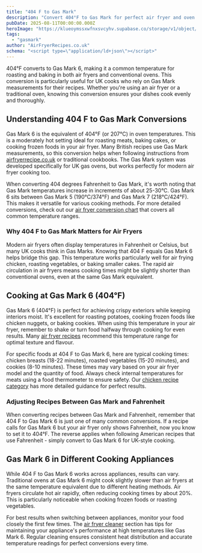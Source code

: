 ```yaml
---
title: "404 F to Gas Mark"
description: "Convert 404°F to Gas Mark for perfect air fryer and oven cooking. Includes UK conversions, baking tips, and temperature charts."
pubDate: 2025-08-11T00:00:00.000Z
heroImage: "https://klueoymssxwfnxsvcyhv.supabase.co/storage/v1/object/public/md/404-f-to-gas-mark-9595e22a.png"
tags:
  - "gasmark"
author: "AirFryerRecipes.co.uk"
schema: "<script type=\"application/ld+json\"></script>"
---
```


<p>404°F converts to Gas Mark 6, making it a common temperature for roasting and baking in both air fryers and conventional ovens. This conversion is particularly useful for UK cooks who rely on Gas Mark measurements for their recipes. Whether you're using an air fryer or a traditional oven, knowing this conversion ensures your dishes cook evenly and thoroughly.</p>

<h2>Understanding 404 F to Gas Mark Conversions</h2>
<p>Gas Mark 6 is the equivalent of 404°F (or 207°C) in oven temperatures. This is a moderately hot setting ideal for roasting meats, baking cakes, or cooking frozen foods in your air fryer. Many British recipes use Gas Mark measurements, so this conversion helps when following instructions from <a href=https://www.airfryerrecipe.co.uk>airfryerrecipe.co.uk</a> or traditional cookbooks. The Gas Mark system was developed specifically for UK gas ovens, but works perfectly for modern air fryer cooking too.</p>
<p>When converting 404 degrees Fahrenheit to Gas Mark, it's worth noting that Gas Mark temperatures increase in increments of about 25-30°C. Gas Mark 6 sits between Gas Mark 5 (190°C/374°F) and Gas Mark 7 (218°C/424°F). This makes it versatile for various cooking methods. For more detailed conversions, check out our <a href=https://www.airfryerrecipe.co.uk/air-fryer-conversion-chart>air fryer conversion chart</a> that covers all common temperature ranges.</p>

<h3>Why 404 F to Gas Mark Matters for Air Fryers</h3>
<p>Modern air fryers often display temperatures in Fahrenheit or Celsius, but many UK cooks think in Gas Marks. Knowing that 404 F equals Gas Mark 6 helps bridge this gap. This temperature works particularly well for air frying chicken, roasting vegetables, or baking smaller cakes. The rapid air circulation in air fryers means cooking times might be slightly shorter than conventional ovens, even at the same Gas Mark equivalent.</p>

<h2>Cooking at Gas Mark 6 (404°F)</h2>
<p>Gas Mark 6 (404°F) is perfect for achieving crispy exteriors while keeping interiors moist. It's excellent for roasting potatoes, cooking frozen foods like chicken nuggets, or baking cookies. When using this temperature in your air fryer, remember to shake or turn food halfway through cooking for even results. Many <a href=https://www.airfryerrecipe.co.uk/recipes>air fryer recipes</a> recommend this temperature range for optimal texture and flavour.</p>
<p>For specific foods at 404 F to Gas Mark 6, here are typical cooking times: chicken breasts (18-22 minutes), roasted vegetables (15-20 minutes), and cookies (8-10 minutes). These times may vary based on your air fryer model and the quantity of food. Always check internal temperatures for meats using a food thermometer to ensure safety. Our <a href=https://www.airfryerrecipe.co.uk/recipe-category/chicken>chicken recipe category</a> has more detailed guidance for perfect results.</p>

<h3>Adjusting Recipes Between Gas Mark and Fahrenheit</h3>
<p>When converting recipes between Gas Mark and Fahrenheit, remember that 404 F to Gas Mark 6 is just one of many common conversions. If a recipe calls for Gas Mark 6 but your air fryer only shows Fahrenheit, now you know to set it to 404°F. The reverse applies when following American recipes that use Fahrenheit - simply convert to Gas Mark 6 for UK-style cooking.</p>

<h2>Gas Mark 6 in Different Cooking Appliances</h2>
<p>While 404 F to Gas Mark 6 works across appliances, results can vary. Traditional ovens at Gas Mark 6 might cook slightly slower than air fryers at the same temperature equivalent due to different heating methods. Air fryers circulate hot air rapidly, often reducing cooking times by about 20%. This is particularly noticeable when cooking frozen foods or roasting vegetables.</p>
<p>For best results when switching between appliances, monitor your food closely the first few times. The <a href=https://www.airfryerrecipe.co.uk/air-fryer-cleaner>air fryer cleaner</a> section has tips for maintaining your appliance's performance at high temperatures like Gas Mark 6. Regular cleaning ensures consistent heat distribution and accurate temperature readings for perfect conversions every time.</p>